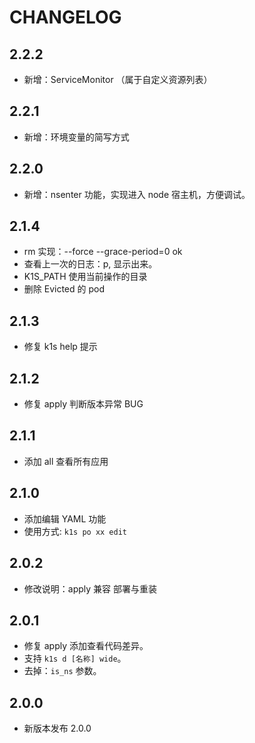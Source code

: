 # CHANGELOG

## 2.2.2

- 新增：ServiceMonitor （属于自定义资源列表）

## 2.2.1

- 新增：环境变量的简写方式

## 2.2.0

- 新增：nsenter 功能，实现进入 node 宿主机，方便调试。

## 2.1.4

- rm 实现：--force --grace-period=0 ok
- 查看上一次的日志：p, 显示出来。
- K1S_PATH 使用当前操作的目录
- 删除 Evicted 的 pod

## 2.1.3

- 修复 k1s help 提示

## 2.1.2

- 修复 apply 判断版本异常 BUG

## 2.1.1

- 添加 all 查看所有应用

## 2.1.0

- 添加编辑 YAML 功能
- 使用方式: `k1s po xx edit`

## 2.0.2

- 修改说明：apply 兼容 部署与重装

## 2.0.1

- 修复 apply 添加查看代码差异。
- 支持 `k1s d [名称] wide`。
- 去掉：`is_ns` 参数。

## 2.0.0

- 新版本发布 2.0.0
  